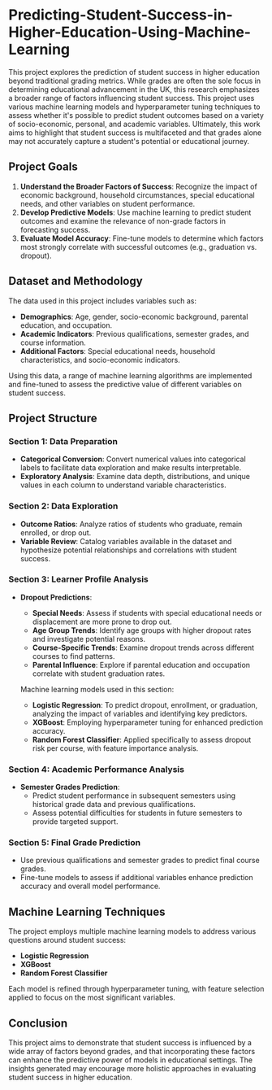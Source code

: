 # Predicting-Student-Success-in-Higher-Education-Using-Machine-Learning

This project explores the prediction of student success in higher education beyond traditional grading metrics. While grades are often the sole focus in determining educational advancement in the UK, this research emphasizes a broader range of factors influencing student success. This project uses various machine learning models and hyperparameter tuning techniques to assess whether it's possible to predict student outcomes based on a variety of socio-economic, personal, and academic variables. Ultimately, this work aims to highlight that student success is multifaceted and that grades alone may not accurately capture a student's potential or educational journey.

## Project Goals
1. **Understand the Broader Factors of Success**: Recognize the impact of economic background, household circumstances, special educational needs, and other variables on student performance.
2. **Develop Predictive Models**: Use machine learning to predict student outcomes and examine the relevance of non-grade factors in forecasting success.
3. **Evaluate Model Accuracy**: Fine-tune models to determine which factors most strongly correlate with successful outcomes (e.g., graduation vs. dropout).

## Dataset and Methodology
The data used in this project includes variables such as:
- **Demographics**: Age, gender, socio-economic background, parental education, and occupation.
- **Academic Indicators**: Previous qualifications, semester grades, and course information.
- **Additional Factors**: Special educational needs, household characteristics, and socio-economic indicators.

Using this data, a range of machine learning algorithms are implemented and fine-tuned to assess the predictive value of different variables on student success.

## Project Structure

### Section 1: Data Preparation
- **Categorical Conversion**: Convert numerical values into categorical labels to facilitate data exploration and make results interpretable.
- **Exploratory Analysis**: Examine data depth, distributions, and unique values in each column to understand variable characteristics.

### Section 2: Data Exploration
- **Outcome Ratios**: Analyze ratios of students who graduate, remain enrolled, or drop out.
- **Variable Review**: Catalog variables available in the dataset and hypothesize potential relationships and correlations with student success.

### Section 3: Learner Profile Analysis
- **Dropout Predictions**:
  - **Special Needs**: Assess if students with special educational needs or displacement are more prone to drop out.
  - **Age Group Trends**: Identify age groups with higher dropout rates and investigate potential reasons.
  - **Course-Specific Trends**: Examine dropout trends across different courses to find patterns.
  - **Parental Influence**: Explore if parental education and occupation correlate with student graduation rates.
  
  Machine learning models used in this section:
  - **Logistic Regression**: To predict dropout, enrollment, or graduation, analyzing the impact of variables and identifying key predictors.
  - **XGBoost**: Employing hyperparameter tuning for enhanced prediction accuracy.
  - **Random Forest Classifier**: Applied specifically to assess dropout risk per course, with feature importance analysis.

### Section 4: Academic Performance Analysis
- **Semester Grades Prediction**:
  - Predict student performance in subsequent semesters using historical grade data and previous qualifications.
  - Assess potential difficulties for students in future semesters to provide targeted support.

### Section 5: Final Grade Prediction
- Use previous qualifications and semester grades to predict final course grades.
- Fine-tune models to assess if additional variables enhance prediction accuracy and overall model performance.

## Machine Learning Techniques
The project employs multiple machine learning models to address various questions around student success:
- **Logistic Regression**
- **XGBoost**
- **Random Forest Classifier**

Each model is refined through hyperparameter tuning, with feature selection applied to focus on the most significant variables.

## Conclusion
This project aims to demonstrate that student success is influenced by a wide array of factors beyond grades, and that incorporating these factors can enhance the predictive power of models in educational settings. The insights generated may encourage more holistic approaches in evaluating student success in higher education.
